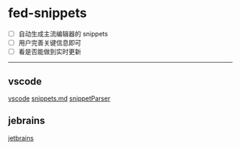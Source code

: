 # fed-snippets

* [ ] 自动生成主流编辑器的 snippets
* [ ] 用户完善关键信息即可
* [ ] 看是否能做到实时更新

***

## vscode

[vscode](https://blog.csdn.net/maokelong95/article/details/54379046)
[snippets.md](https://github.com/Microsoft/vscode/blob/master/src/vs/editor/contrib/snippet/snippet.md)
[snippetParser](https://github.com/Microsoft/vscode/blob/master/src/vs/editor/contrib/snippet/snippetParser.ts)

## jebrains

[jetbrains](https://www.jetbrains.com/help/idea/2016.1/live-templates.html)